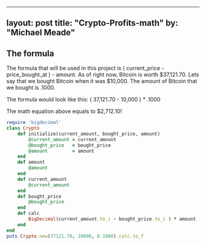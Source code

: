 
---
layout: post
title:  "Crypto-Profits-math"
by:     "Michael Meade"
---

<meta name="keywords" content="xmr linux malware, monero miner" />


## The formula 
The formula that will be used in this project is ( current_price - price_bought_at ) - amount. 
As of right now, Bitcoin is worth $37,121.70. Lets say that we bought Bitcoin when it was $10,000. The amount of Bitcoin that we bought is .1000.

The formula would look like this: 
( 37,121.70 - 10,000 ) * .1000 

The math equation above equals to $2,712.10!


```ruby
require 'bigdecimal'
class Crypto
    def initialize(current_amount, bought_price, amount)
        @current_amount = current_amount
        @bought_price   = bought_price
        @amount         = amount
    end
    def amount
        @amount
    end
    def current_amount
        @current_amount
    end
    def bought_price
        @bought_price
    end
    def calc
        BigDecimal(current_amount.to_i - bought_price.to_i ) * amount
    end
end
puts Crypto.new(37121.70, 10000, 0.1000).calc.to_f
```
